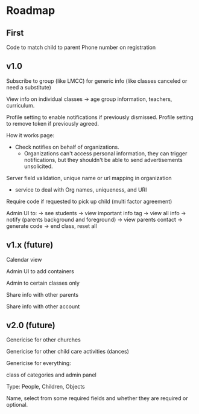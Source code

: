 # Roadmap

## First

Code to match child to parent
Phone number on registration

## v1.0

Subscribe to group (like LMCC) for generic info (like classes canceled or need a substitute)

View info on individual classes -> age group information, teachers, curriculum.

Profile setting to enable notifications if previously dismissed.
Profile setting to remove token if previously agreed.

How it works page:

- Check notifies on behalf of organizations.
  - Organizations can't access personal information, they can trigger notifications, but they shouldn't be able to send advertisements unsolicited.

Server field validation, unique name or url mapping in organization

- service to deal with Org names, uniqueness, and URI

Require code if requested to pick up child (multi factor agreement)

Admin UI to:
-> see students
-> view important info tag
-> view all info
-> notify (parents background and foreground)
-> view parents contact
-> generate code
-> end class, reset all

## v1.x (future)
Calendar view

Admin UI to add containers

Admin to certain classes only

Share info with other parents

Share info with other account

## v2.0 (future)

Genericise for other churches

Genericise for other child care activities (dances)

Genericise for everything:

class of categories and admin panel

Type: People, Children, Objects

Name, select from some required fields and whether they are required or optional.
